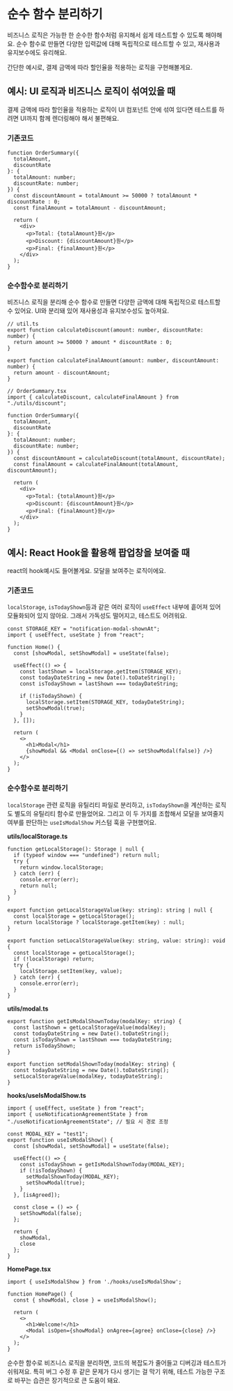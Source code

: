 # 순수 함수 분리하기

비즈니스 로직은 가능한 한 순수한 함수처럼 유지해서 쉽게 테스트할 수 있도록 해야해요. 순수 함수로 만들면 다양한 입력값에 대해 독립적으로 테스트할 수 있고, 재사용과 유지보수에도 유리해요.

간단한 예시로, 결제 금액에 따라 할인율을 적용하는 로직을 구현해볼게요.

## 예시: UI 로직과 비즈니스 로직이 섞여있을 때

결제 금액에 따라 할인율을 적용하는 로직이 UI 컴포넌트 안에 섞여 있다면 테스트를 하려면 UI까지 함께 렌더링해야 해서 불편해요.

### 기존코드

```tsx
function OrderSummary({
  totalAmount,
  discountRate
}: {
  totalAmount: number;
  discountRate: number;
}) {
  const discountAmount = totalAmount >= 50000 ? totalAmount * discountRate : 0;
  const finalAmount = totalAmount - discountAmount;

  return (
    <div>
      <p>Total: {totalAmount}원</p>
      <p>Discount: {discountAmount}원</p>
      <p>Final: {finalAmount}원</p>
    </div>
  );
}
```

### 순수함수로 분리하기

비즈니스 로직을 분리해 순수 함수로 만들면 다양한 금액에 대해 독립적으로 테스트할 수 있어요. UI와 분리돼 있어 재사용성과 유지보수성도 높아져요.

```tsx
// util.ts
export function calculateDiscount(amount: number, discountRate: number) {
  return amount >= 50000 ? amount * discountRate : 0;
}

export function calculateFinalAmount(amount: number, discountAmount: number) {
  return amount - discountAmount;
}
```

```tsx
// OrderSummary.tsx
import { calculateDiscount, calculateFinalAmount } from "./utils/discount";

function OrderSummary({
  totalAmount,
  discountRate
}: {
  totalAmount: number;
  discountRate: number;
}) {
  const discountAmount = calculateDiscount(totalAmount, discountRate);
  const finalAmount = calculateFinalAmount(totalAmount, discountAmount);

  return (
    <div>
      <p>Total: {totalAmount}원</p>
      <p>Discount: {discountAmount}원</p>
      <p>Final: {finalAmount}원</p>
    </div>
  );
}
```

## 예시: React Hook을 활용해 팝업창을 보여줄 때

react의 hook예시도 들어볼게요. 모달을 보여주는 로직이에요.

### 기존코드

`localStorage`, `isTodayShown`등과 같은 여러 로직이 `useEffect` 내부에 흩어져 있어 모듈화되어 있지 않아요. 그래서 가독성도 떨어지고, 테스트도 어려워요.

```tsx
const STORAGE_KEY = "notification-modal-shownAt";
import { useEffect, useState } from "react";

function Home() {
  const [showModal, setShowModal] = useState(false);

  useEffect(() => {
    const lastShown = localStorage.getItem(STORAGE_KEY);
    const todayDateString = new Date().toDateString();
    const isTodayShown = lastShown === todayDateString;

    if (!isTodayShown) {
      localStorage.setItem(STORAGE_KEY, todayDateString);
      setShowModal(true);
    }
  }, []);

  return (
    <>
      <h1>Modal</h1>
      {showModal && <Modal onClose={() => setShowModal(false)} />}
    </>
  );
}
```

### 순수함수로 분리하기

`localStorage` 관련 로직을 유틸리티 파일로 분리하고, `isTodayShown`을 계산하는 로직도 별도의 유틸리티 함수로 만들었어요. 그리고 이 두 가지를 조합해서 모달을 보여줄지 여부를 판단하는 `useIsModalShow` 커스텀 훅을 구현했어요.

**utils/localStorage.ts**

```tsx
function getLocalStorage(): Storage | null {
  if (typeof window === "undefined") return null;
  try {
    return window.localStorage;
  } catch (err) {
    console.error(err);
    return null;
  }
}

export function getLocalStorageValue(key: string): string | null {
  const localStorage = getLocalStorage();
  return localStorage ? localStorage.getItem(key) : null;
}

export function setLocalStorageValue(key: string, value: string): void {
  const localStorage = getLocalStorage();
  if (!localStorage) return;
  try {
    localStorage.setItem(key, value);
  } catch (err) {
    console.error(err);
  }
}
```

**utils/modal.ts**

```tsx
export function getIsModalShownToday(modalKey: string) {
  const lastShown = getLocalStorageValue(modalKey);
  const todayDateString = new Date().toDateString();
  const isTodayShown = lastShown === todayDateString;
  return isTodayShown;
}

export function setModalShownToday(modalKey: string) {
  const todayDateString = new Date().toDateString();
  setLocalStorageValue(modalKey, todayDateString);
}
```

**hooks/useIsModalShow.ts**

```tsx
import { useEffect, useState } from "react";
import { useNotificationAgreementState } from "./useNotificationAgreementState"; // 필요 시 경로 조정

const MODAL_KEY = "test1";
export function useIsModalShow() {
  const [showModal, setShowModal] = useState(false);

  useEffect(() => {
    const isTodayShown = getIsModalShownToday(MODAL_KEY);
    if (!isTodayShown) {
      setModalShownToday(MODAL_KEY);
      setShowModal(true);
    }
  }, [isAgreed]);

  const close = () => {
    setShowModal(false);
  };

  return {
    showModal,
    close
  };
}
```

**HomePage.tsx**

```tsx
import { useIsModalShow } from './hooks/useIsModalShow';

function HomePage() {
  const { showModal, close } = useIsModalShow();

  return (
    <>
      <h1>Welcome!</h1>
      <Modal isOpen={showModal} onAgree={agree} onClose={close} />}
    </>
  );
}
```

순수한 함수로 비즈니스 로직을 분리하면, 코드의 복잡도가 줄어들고 디버깅과 테스트가 쉬워져요. 특히 버그 수정 후 같은 문제가 다시 생기는 걸 막기 위해, 테스트 가능한 구조로 바꾸는 습관은 장기적으로 큰 도움이 돼요.
